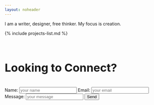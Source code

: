 ```yaml
---
layout: noheader
---
```



I am a writer, designer, free thinker.
My focus is creation.


{% include projects-list.md %}

<br>

<form id="my-form" action="https://formspree.io/xzbjybrn" method="POST">
<h1 style="font-size: 36px;"> Looking to Connect? </h1><br>
<label>Name:</label>
  <input type="text" name="name" placeholder="your name">
  <label>Email:</label>
  <input type="email" name="email" placeholder="your email"/>         <br>
  <label>Message:</label>
  <input type="text" name="message" placeholder="your message"/>
  <button id="my-form-button">Send</button>
  <p id="my-form-status"></p>
</form>

<script>
  window.addEventListener("DOMContentLoaded", function() {

    // get the form elements defined in your form HTML above

    var form = document.getElementById("my-form");
    var button = document.getElementById("my-form-button");
    var status = document.getElementById("my-form-status");

    // Success and Error functions for after the form is submitted

    function success() {
      form.reset();
      button.style = "display: none ";
      status.innerHTML = "Thanks, I will get back with you soon! -JB";
    }

    function error() {
      status.innerHTML = " There was a problem. :( :( :( Try refreshing the page?";
    }

    // handle the form submission event

    form.addEventListener("submit", function(ev) {
      ev.preventDefault();
      var data = new FormData(form);
      ajax(form.method, form.action, data, success, error);
    });
  });

  // helper function for sending an AJAX request

  function ajax(method, url, data, success, error) {
    var xhr = new XMLHttpRequest();
    xhr.open(method, url);
    xhr.setRequestHeader("Accept", "application/json");
    xhr.onreadystatechange = function() {
      if (xhr.readyState !== XMLHttpRequest.DONE) return;
      if (xhr.status === 200) {
        success(xhr.response, xhr.responseType);
      } else {
        error(xhr.status, xhr.response, xhr.responseType);
      }
    };
    xhr.send(data);
  }
</script>
